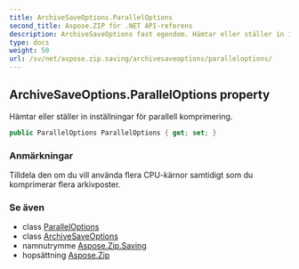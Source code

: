 ```yaml
---
title: ArchiveSaveOptions.ParallelOptions
second_title: Aspose.ZIP för .NET API-referens
description: ArchiveSaveOptions fast egendom. Hämtar eller ställer in inställningar för parallell komprimering.
type: docs
weight: 50
url: /sv/net/aspose.zip.saving/archivesaveoptions/paralleloptions/
---
```

## ArchiveSaveOptions.ParallelOptions property

Hämtar eller ställer in inställningar för parallell komprimering.

```csharp
public ParallelOptions ParallelOptions { get; set; }
```

### Anmärkningar

Tilldela den om du vill använda flera CPU-kärnor samtidigt som du komprimerar flera arkivposter.

### Se även

* class [ParallelOptions](../../paralleloptions/)
* class [ArchiveSaveOptions](../)
* namnutrymme [Aspose.Zip.Saving](../../archivesaveoptions/)
* hopsättning [Aspose.Zip](../../../)


